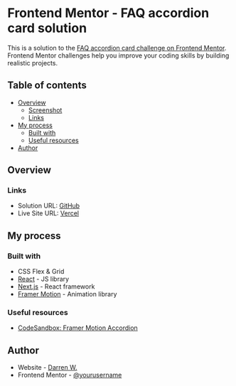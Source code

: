 # Frontend Mentor - FAQ accordion card solution

This is a solution to the [FAQ accordion card challenge on Frontend Mentor](https://www.frontendmentor.io/challenges/faq-accordion-card-XlyjD0Oam). Frontend Mentor challenges help you improve your coding skills by building realistic projects. 

## Table of contents

- [Overview](#overview)
  - [Screenshot](#screenshot)
  - [Links](#links)
- [My process](#my-process)
  - [Built with](#built-with)
  - [Useful resources](#useful-resources)
- [Author](#author)

## Overview

### Links

- Solution URL: [GitHub](https://github.com/wongd-hub/fm-faq-accordion-card)
- Live Site URL: [Vercel](https://fm-faq-accordion-card-nine.vercel.app/)

## My process

### Built with

- CSS Flex & Grid
- [React](https://reactjs.org/) - JS library
- [Next.js](https://nextjs.org/) - React framework
- [Framer Motion](https://www.framer.com/docs/) - Animation library

### Useful resources

- [CodeSandbox: Framer Motion Accordion](https://pr4961.build.csb.dev/s/framer-motion-accordion-qx958)

## Author

- Website - [Darren W.](https://github.com/wongd-hub/)
- Frontend Mentor - [@yourusername](https://www.frontendmentor.io/profile/wongd-hub)